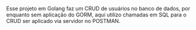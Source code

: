 Esse projeto em Golang faz um CRUD de usuários no banco de dados, por enquanto sem aplicação do GORM, aqui utilizo chamadas em SQL para o CRUD ser aplicado via servidor no POSTMAN.
